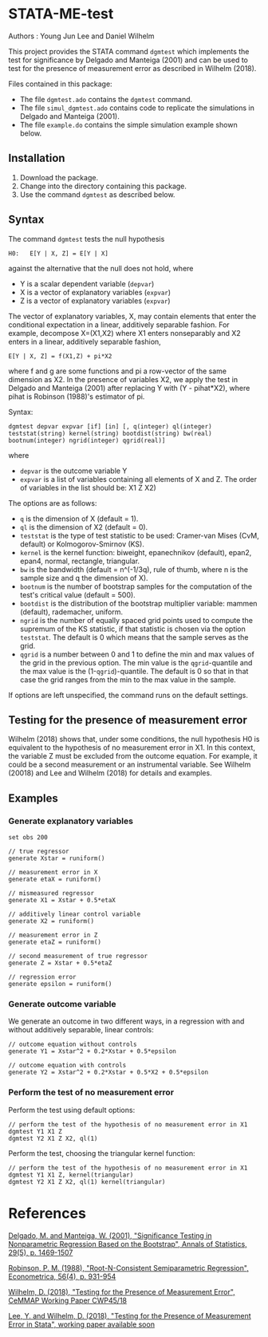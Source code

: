 # STATA-ME-test 

Authors : Young Jun Lee and Daniel Wilhelm

This project provides the STATA command `dgmtest` which implements the test for significance by Delgado and Manteiga (2001) and can be used to test for the presence of measurement error as described in Wilhelm (2018).

Files contained in this package:

- The file `dgmtest.ado` contains the `dgmtest` command.
- The file `simul_dgmtest.ado` contains code to replicate the simulations in Delgado and Manteiga (2001).
- The file `example.do` contains the simple simulation example shown below.


## Installation
1. Download the package.
2. Change into the directory containing this package.
3. Use the command `dgmtest` as described below.

## Syntax
The command `dgmtest` tests the null hypothesis

```
H0:   E[Y | X, Z] = E[Y | X]
```

against the alternative that the null does not hold, where

- Y is a scalar dependent variable (`depvar`)
- X is a vector of explanatory variables (`expvar`)
- Z is a vector of explanatory variables (`expvar`)

The vector of explanatory variables, X, may contain elements that enter the conditional expectation in a linear, additively separable fashion. For example, decompose X=(X1,X2) where X1 enters nonseparably and X2 enters in a linear, additively separable fashion,

```
E[Y | X, Z] = f(X1,Z) + pi*X2
```

where f and g are some functions and pi a row-vector of the same dimension as X2. In the presence of variables X2, we apply the test in Delgado and Manteiga (2001) after replacing Y with (Y - pihat*X2), where pihat is Robinson (1988)'s estimator of pi.

Syntax:

```
dgmtest depvar expvar [if] [in] [, q(integer) ql(integer) teststat(string) kernel(string) bootdist(string) bw(real) bootnum(integer) ngrid(integer) qgrid(real)]
```

where

- `depvar` is the outcome variable Y
- `expvar` is a list of variables containing all elements of X and Z. The order of variables in the list should be: X1 Z X2)

The options are as follows:

- `q` is the dimension of X (default = 1).
- `ql` is the dimension of X2 (default = 0).
- `teststat` is the type of test statistic to be used: Cramer-van Mises (CvM, default) or Kolmogorov-Smirnov (KS).
- `kernel` is the kernel function: biweight, epanechnikov (default), epan2, epan4, normal, rectangle, triangular.
- `bw` is the bandwidth (default = n^(-1/3q), rule of thumb, where n is the sample size and q the dimension of X).
- `bootnum` is the number of bootstrap samples for the computation of the test's critical value (default = 500).
- `bootdist` is the distribution of the bootstrap multiplier variable: mammen (default), rademacher, uniform.
- `ngrid` is the number of equally spaced grid points used to compute the supremum of the KS statistic, if that statistic is chosen via the option `teststat`. The default is 0 which means that the sample serves as the grid.
- `qgrid` is a number between 0 and 1 to define the min and max values of the grid in the previous option. The min value is the `qgrid`-quantile and the max value is the (1-`qgrid`)-quantile. The default is 0 so that in that case the grid ranges from the min to the max value in the sample.

If options are left unspecified, the command runs on the default settings.


## Testing for the presence of measurement error

Wilhelm (2018) shows that, under some conditions, the null hypothesis H0 is equivalent to the hypothesis of no measurement error in X1. In this context, the variable Z must be excluded from the outcome equation. For example, it could be a second measurement or an instrumental variable. See Wilhelm (20018) and Lee and Wilhelm (2018) for details and examples.



## Examples

### Generate explanatory variables


```
set obs 200

// true regressor
generate Xstar = runiform()

// measurement error in X
generate etaX = runiform()

// mismeasured regressor
generate X1 = Xstar + 0.5*etaX

// additively linear control variable
generate X2 = runiform()

// measurement error in Z
generate etaZ = runiform()

// second measurement of true regressor
generate Z = Xstar + 0.5*etaZ

// regression error
generate epsilon = runiform()
```


### Generate outcome variable

We generate an outcome in two different ways, in a regression with and without additively separable, linear controls:

```
// outcome equation without controls
generate Y1 = Xstar^2 + 0.2*Xstar + 0.5*epsilon

// outcome equation with controls
generate Y2 = Xstar^2 + 0.2*Xstar + 0.5*X2 + 0.5*epsilon
```


### Perform the test of no measurement error

Perform the test using default options:

```
// perform the test of the hypothesis of no measurement error in X1
dgmtest Y1 X1 Z
dgmtest Y2 X1 Z X2, ql(1)
```

Perform the test, choosing the triangular kernel function:

```
// perform the test of the hypothesis of no measurement error in X1
dgmtest Y1 X1 Z, kernel(triangular)
dgmtest Y2 X1 Z X2, ql(1) kernel(triangular)
```



# References
[Delgado, M. and Manteiga, W. (2001), "Significance Testing in Nonparametric Regression Based on the Bootstrap", Annals of Statistics, 29(5), p. 1469-1507](http://www.jstor.org/stable/2699997)

[Robinson, P. M. (1988), "Root-N-Consistent Semiparametric Regression", Econometrica, 56(4), p. 931-954](http://www.jstor.org/stable/1912705)

[Wilhelm, D. (2018), "Testing for the Presence of Measurement Error", CeMMAP Working Paper CWP45/18](http://www.ucl.ac.uk/~uctpdwi/papers/cwp451818.pdf)

[Lee, Y. and Wilhelm, D. (2018), "Testing for the Presence of Measurement Error in Stata", working paper available soon](http://www.ucl.ac.uk/~uctpdwi)
